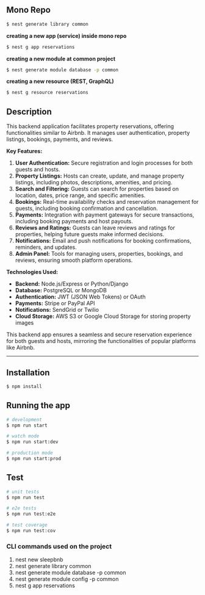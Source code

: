 ## Mono Repo
```bash
$ nest generate library common
```

**creating a new app (service) inside mono repo**
```bash
$ nest g app reservations
```

**creating a new module at common project**
```bash
$ nest generate module database -p common
```

**creating a new resource (REST, GraphQL)**
```bash
$ nest g resource reservations
```

## Description

This backend application facilitates property reservations, offering functionalities similar to Airbnb. It manages user
authentication, property listings, bookings, payments, and reviews.

**Key Features:**

1. **User Authentication:** Secure registration and login processes for both guests and hosts.
2. **Property Listings:** Hosts can create, update, and manage property listings, including photos, descriptions,
   amenities, and pricing.
3. **Search and Filtering:** Guests can search for properties based on location, dates, price range, and specific
   amenities.
4. **Bookings:** Real-time availability checks and reservation management for guests, including booking confirmation and
   cancellation.
5. **Payments:** Integration with payment gateways for secure transactions, including booking payments and host payouts.
6. **Reviews and Ratings:** Guests can leave reviews and ratings for properties, helping future guests make informed
   decisions.
7. **Notifications:** Email and push notifications for booking confirmations, reminders, and updates.
8. **Admin Panel:** Tools for managing users, properties, bookings, and reviews, ensuring smooth platform operations.

**Technologies Used:**

- **Backend:** Node.js/Express or Python/Django
- **Database:** PostgreSQL or MongoDB
- **Authentication:** JWT (JSON Web Tokens) or OAuth
- **Payments:** Stripe or PayPal API
- **Notifications:** SendGrid or Twilio
- **Cloud Storage:** AWS S3 or Google Cloud Storage for storing property images

This backend app ensures a seamless and secure reservation experience for both guests and hosts, mirroring the
functionalities of popular platforms like Airbnb.

---

## Installation

```bash
$ npm install
```

## Running the app

```bash
# development
$ npm run start

# watch mode
$ npm run start:dev

# production mode
$ npm run start:prod
```

## Test

```bash
# unit tests
$ npm run test

# e2e tests
$ npm run test:e2e

# test coverage
$ npm run test:cov
```
### CLI commands used on the project
1. nest new sleepbnb
2. nest generate library common
3. nest generate module database -p common
4. nest generate module config -p common
5. nest g app reservations